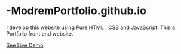 # -ModremPortfolio.github.io
I develop this website using Pure HTML , CSS and JavaScript. This a Portfolio front end website.

[See Live Demo](https://ahsanwebengr.github.io/-ModremPortfolio.github.io/)
